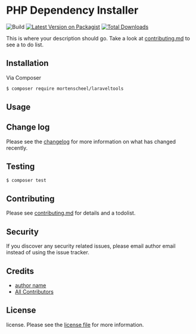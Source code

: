 # PHP Dependency Installer
![Build](https://github.com/mortenscheel/php-dependency-installer/workflows/PHP/badge.svg?branch=develop)
[![Latest Version on Packagist][ico-version]][link-packagist]
[![Total Downloads][ico-downloads]][link-downloads]

This is where your description should go. Take a look at [contributing.md](contributing.md) to see a to do list.

## Installation

Via Composer

``` bash
$ composer require mortenscheel/laraveltools
```

## Usage

## Change log

Please see the [changelog](changelog.md) for more information on what has changed recently.

## Testing

``` bash
$ composer test
```

## Contributing

Please see [contributing.md](contributing.md) for details and a todolist.

## Security

If you discover any security related issues, please email author email instead of using the issue tracker.

## Credits

- [author name][link-author]
- [All Contributors][link-contributors]

## License

license. Please see the [license file](license.md) for more information.

[ico-version]: https://img.shields.io/packagist/v/mortenscheel/laraveltools.svg?style=flat-square
[ico-downloads]: https://img.shields.io/packagist/dt/mortenscheel/laraveltools.svg?style=flat-square
[ico-travis]: https://img.shields.io/travis/mortenscheel/laraveltools/master.svg?style=flat-square
[ico-styleci]: https://styleci.io/repos/12345678/shield

[link-packagist]: https://packagist.org/packages/mortenscheel/laraveltools
[link-downloads]: https://packagist.org/packages/mortenscheel/laraveltools
[link-travis]: https://travis-ci.org/mortenscheel/laraveltools
[link-styleci]: https://styleci.io/repos/12345678
[link-author]: https://github.com/mortenscheel
[link-contributors]: ../../contributors
